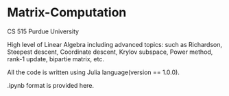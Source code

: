 # Matrix-Computation
CS 515 Purdue University

High level of Linear Algebra including advanced topics:
such as Richardson, Steepest descent, Coordinate descent, Krylov subspace, Power method, rank-1 update, bipartie matrix, etc.


All the code is written using Julia language(version == 1.0.0).

.ipynb format is provided here.
